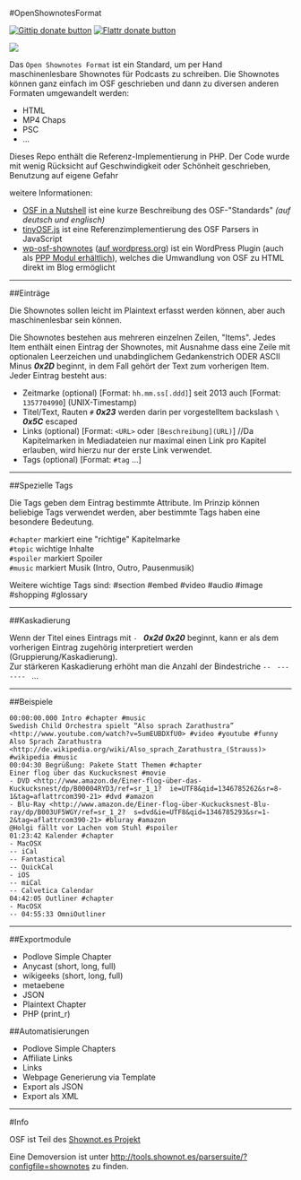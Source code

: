 #OpenShownotesFormat

[![Gittip donate button](http://img.shields.io/gittip/bevry.png)](https://www.gittip.com/SimonWaldherr/ "Donate weekly to this project using Gittip") [![Flattr donate button](https://raw.github.com/balupton/flattr-buttons/master/badge-89x18.gif)](https://flattr.com/submit/auto?user_id=SimonWaldherr&url=http%3A%2F%2Fgithub.com%2FSimonWaldherr%2FOSF-Parser-Suite "Donate monthly to this project using Flattr")

<img src="https://raw.github.com/shownotes/OpenShownotesFormat/master/img/osf_file_icon.png">

Das ```Open Shownotes Format``` ist ein Standard, um per Hand maschinenlesbare Shownotes für Podcasts zu schreiben.
Die Shownotes können ganz einfach im OSF geschrieben und dann zu diversen anderen Formaten umgewandelt werden:

* HTML
* MP4 Chaps
* PSC
* ...

Dieses Repo enthält die Referenz-Implementierung in PHP.
Der Code wurde mit wenig Rücksicht auf Geschwindigkeit oder Schönheit geschrieben, Benutzung auf eigene Gefahr

weitere Informationen:

* [OSF in a Nutshell](https://github.com/shownotes/OSF-in-a-Nutshell/blob/master/OSF-in-a-Nutshell.md#deutsch) ist eine kurze Beschreibung des OSF-"Standards" *(auf deutsch und englisch)*
* [tinyOSF.js](https://github.com/shownotes/tinyOSF.js) ist eine Referenzimplementierung des OSF Parsers in JavaScript
* [wp-osf-shownotes](https://github.com/SimonWaldherr/wp-osf-shownotes) ([auf wordpress.org](http://wordpress.org/extend/plugins/shownotes/)) ist ein WordPress Plugin (auch als [PPP Modul erhältlich](https://github.com/podlove/podlove-publisher/tree/module-shownotes)), welches die Umwandlung von OSF zu HTML direkt im Blog ermöglicht



---

##Einträge

Die Shownotes sollen leicht im Plaintext erfasst werden können, aber auch maschinenlesbar sein können.

Die Shownotes bestehen aus mehreren einzelnen Zeilen, "Items". Jedes Item enthält einen Eintrag der Shownotes, mit Ausnahme  dass eine Zeile mit optionalen Leerzeichen und unabdinglichem Gedankenstrich ODER ASCII Minus ***0x2D*** beginnt, in dem Fall gehört der Text zum vorherigen Item. Jeder Eintrag besteht aus:

- Zeitmarke (optional) [Format: ```hh.mm.ss[.ddd]```] seit 2013 auch [Format: ```1357704990```] (UNIX-Timestamp)
- Titel/Text, Rauten ```#``` ***0x23*** werden darin per vorgestelltem backslash ```\``` ***0x5C*** escaped
- Links (optional) [Format: ```<URL>``` oder ```[Beschreibung](URL)```] //Da Kapitelmarken in Mediadateien nur maximal einen Link pro Kapitel erlauben, wird hierzu nur der erste Link verwendet.
- Tags (optional) [Format: ```#tag``` ...]

---

##Spezielle Tags

Die Tags geben dem Eintrag bestimmte Attribute. Im Prinzip können beliebige Tags verwendet werden, aber bestimmte Tags haben eine besondere Bedeutung.

```#chapter``` markiert eine "richtige" Kapitelmarke  
```#topic``` wichtige Inhalte  
```#spoiler``` markiert Spoiler  
```#music``` markiert Musik (Intro, Outro, Pausenmusik)  

Weitere wichtige Tags sind: #section #embed #video #audio #image #shopping #glossary

---

##Kaskadierung

Wenn der Titel eines Eintrags mit ```- ``` ***0x2d 0x20*** beginnt, kann er als dem vorherigen Eintrag zugehörig interpretiert werden (Gruppierung/Kaskadierung).  
Zur stärkeren Kaskadierung erhöht man die Anzahl der Bindestriche ```-- ``` ```--- ``` ```---- ``` ...

---

##Beispiele

```00:00:00.000 Intro #chapter #music```  
```Swedish Child Orchestra spielt “Also sprach Zarathustra” <http://www.youtube.com/watch?v=5umEUBDXfU0> #video #youtube #funny```  
```Also Sprach Zarathustra <http://de.wikipedia.org/wiki/Also_sprach_Zarathustra_(Strauss)> #wikipedia #music```  
```00:04:30 Begrüßung: Pakete Statt Themen #chapter```  
```Einer flog über das Kuckucksnest #movie```  
```- DVD <http://www.amazon.de/Einer-flog-über-das-Kuckucksnest/dp/B00004RYD3/ref=sr_1_1?  ie=UTF8&qid=1346785262&sr=8-1&tag=aflattrcom390-21> #dvd #amazon```  
```- Blu-Ray <http://www.amazon.de/Einer-flog-über-Kuckucksnest-Blu-ray/dp/B003UF5WGY/ref=sr_1_2?  s=dvd&ie=UTF8&qid=1346785293&sr=1-2&tag=aflattrcom390-21> #bluray #amazon```  
```@Holgi fällt vor Lachen vom Stuhl #spoiler```  
```01:23:42 Kalender #chapter```  
```- MacOSX```  
```-- iCal```  
```-- Fantastical```  
```-- QuickCal```  
```- iOS```  
```-- miCal```  
```-- Calvetica Calendar```  
```04:42:05 Outliner #chapter```  
```- MacOSX```  
```-- 04:55:33 OmniOutliner```  

---


##Exportmodule

* Podlove Simple Chapter
* Anycast (short, long, full)
* wikigeeks (short, long, full)
* metaebene
* JSON
* Plaintext Chapter
* PHP (print_r)

##Automatisierungen

* Podlove Simple Chapters
* Affiliate Links
* Links
* Webpage Generierung via Template
* Export als JSON
* Export als XML

---

#Info

OSF ist Teil des [Shownot.es Projekt](http://shownot.es/)  

Eine Demoversion ist unter <http://tools.shownot.es/parsersuite/?configfile=shownotes> zu finden.  
